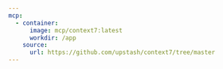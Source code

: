 ```yaml
---
mcp:
  - container:
      image: mcp/context7:latest
      workdir: /app
    source:
      url: https://github.com/upstash/context7/tree/master
---
```

